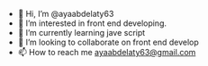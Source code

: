 - 👋 Hi, I’m @ayaabdelaty63
- 👀 I’m interested in front end developing.
- 🌱 I’m currently learning jave script
- 💞️ I’m looking to collaborate on front end develop
- 📫 How to reach me ayaabdelaty63@gmail.com

<!---
ayaabdelaty63/ayaabdelaty63 is a ✨ special ✨ repository because its `README.md` (this file) appears on your GitHub profile.
You can click the Preview link to take a look at your changes.
--->
